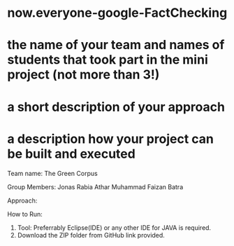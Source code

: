 # now.everyone-google-FactChecking
# the name of your team and names of students that took part in the mini project (not more than 3!)
# a short description of your approach
# a description how your project can be built and executed

Team name: The Green Corpus

Group Members:
Jonas
Rabia Athar
Muhammad Faizan Batra


Approach:

How to Run:
1. Tool: Preferrably Eclipse(IDE) or any other IDE for JAVA is required.
2. Download the ZIP folder from GitHub link provided.


